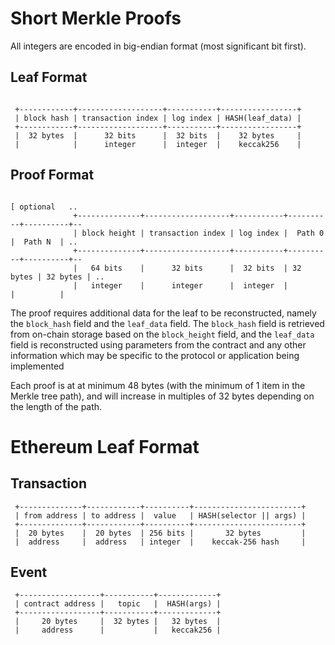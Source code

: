# Short Merkle Proofs

All integers are encoded in big-endian format (most significant bit first).

## Leaf Format

```

 +------------+-------------------+-----------+-----------------+
 | block hash | transaction index | log index | HASH(leaf_data) |
 +------------+-------------------+-----------+-----------------+
 |  32 bytes  |      32 bits      |  32 bits  |    32 bytes     |
 |            |      integer      |  integer  |    keccak256    |

```

## Proof Format

```
                                                                        [ optional   ..
              +--------------+-------------------+-----------+----------+----------+--
              | block height | transaction index | log index |  Path 0  |  Path N  | ..
              +--------------+-------------------+-----------+----------+----------+--
              |   64 bits    |      32 bits      |  32 bits  | 32 bytes | 32 bytes | .. 
              |   integer    |      integer      |  integer  |          |          |
```

The proof requires additional data for the leaf to be reconstructed, namely the `block_hash` field and the `leaf_data` field. The `block_hash` field is retrieved from on-chain storage based on the `block_height` field, and the `leaf_data` field is reconstructed using parameters from the contract and any other information which may be specific to the protocol or application being implemented

Each proof is at at minimum 48 bytes (with the minimum of 1 item in the Merkle tree path), and will increase in multiples of 32 bytes depending on the length of the path.


# Ethereum Leaf Format

## Transaction


```
 +--------------+------------+----------+------------------------+
 | from address | to address |  value   | HASH(selector || args) |
 +--------------+------------+----------+------------------------+
 |  20 bytes    |  20 bytes  | 256 bits |       32 bytes         |
 |  address     |  address   | integer  |    keccak-256 hash     |
```

## Event


```
 +------------------+-----------+-------------+
 | contract address |   topic   |  HASH(args) |
 +------------------+-----------+-------------+
 |     20 bytes     |  32 bytes |   32 bytes  |
 |     address      |           |   keccak256 |
```